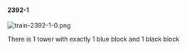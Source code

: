 #### 2392-1
![train-2392-1-0.png](https://github.com/lil-lab/nlvr/raw/master/nlvr/train/images/12/train-2392-1-0.png "train-2392-1-0.png")

There is 1 tower with exactly 1 blue block and 1 black block